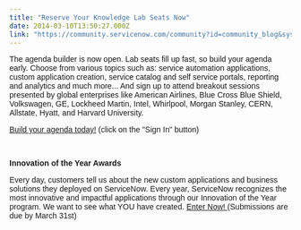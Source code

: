 ```yaml
---
title: "Reserve Your Knowledge Lab Seats Now"
date: 2014-03-10T13:50:27.000Z
link: "https://community.servicenow.com/community?id=community_blog&sys_id=f9ade2a9dbd0dbc01dcaf3231f96191f"
---
```

<p><span style="font-family: Calibri, sans-serif;">The agenda builder is now open. Lab seats fill up fast, so build your agenda early. Choose from various topics such as: service automation applications, custom application creation, service catalog and self service portals, reporting and analytics and much more... And sign up to attend breakout sessions presented by global enterprises like American Airlines, Blue Cross Blue Shield, Volkswagen, GE, Lockheed Martin, Intel, Whirlpool, Morgan Stanley, CERN, Allstate, Hyatt, and Harvard University. </span></p><p><span style="font-family: Calibri, sans-serif;"><a title="owledge.servicenow.com/KN14/AgendaBuilder/Mar3CommunityNE/" href="http://knowledge.servicenow.com/KN14/AgendaBuilder/Mar3CommunityNE/">Build your agenda today!</a> (click on the "Sign In" button)</span></p><p><span style="font-family: Calibri, sans-serif;"><br/></span></p><p><span style="font-family: Calibri, sans-serif;"><strong>Innovation of the Year Awards</strong></span></p><p><span style="font-family: Calibri, sans-serif;">Every day, customers tell us about the new custom applications and business solutions they deployed on ServiceNow. Every year, ServiceNow recognizes the most innovative and impactful applications through our Innovation of the Year program. We want to see what YOU have created. <a title="nowledge.servicenow.com/awards.html" href="https://knowledge.servicenow.com/awards.html">Enter Now! </a>(Submissions are due by March 31st)</span></p>